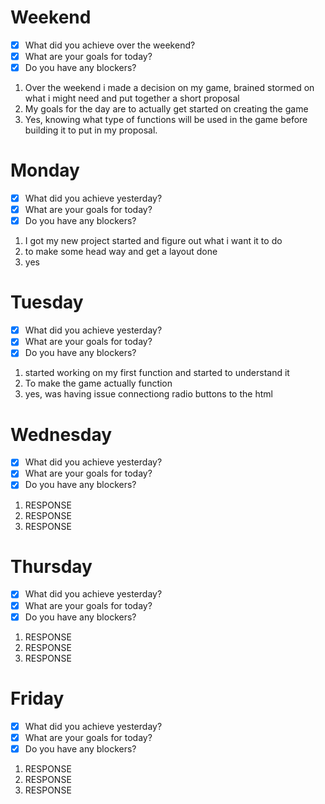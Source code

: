 # Weekend
- [x] What did you achieve over the weekend?
- [x] What are your goals for today?
- [x] Do you have any blockers?
1. Over the weekend i made a decision on my game, brained stormed on what i might need and put together a short proposal
2. My goals for the day are to actually get started on creating the game
3. Yes, knowing what type of functions will be used in the game before building it to put in my proposal.
# Monday
- [x] What did you achieve yesterday?
- [x] What are your goals for today?
- [x] Do you have any blockers?
1. I got my new project started and figure out what i want it to do 
2. to make some head way and get a layout done   
3. yes

# Tuesday
- [x] What did you achieve yesterday?
- [x] What are your goals for today?
- [x] Do you have any blockers?
1. started working on my first function and started to understand it    
2. To make the game actually function
3. yes, was having issue connectiong radio buttons to the html
# Wednesday
- [x] What did you achieve yesterday?
- [x] What are your goals for today?
- [x] Do you have any blockers?
1. RESPONSE
2. RESPONSE
3. RESPONSE

# Thursday
- [x] What did you achieve yesterday?
- [x] What are your goals for today?
- [x] Do you have any blockers?
1. RESPONSE
2. RESPONSE
3. RESPONSE

# Friday
- [x] What did you achieve yesterday?
- [x] What are your goals for today?
- [x] Do you have any blockers?
1. RESPONSE
2. RESPONSE
3. RESPONSE

